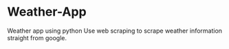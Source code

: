 # Weather-App
Weather app using python
Use web scraping to scrape weather information straight from google.
